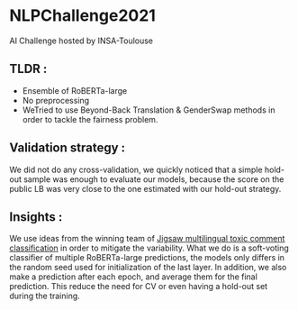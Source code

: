 # NLPChallenge2021
AI Challenge hosted by INSA-Toulouse


## TLDR :

* Ensemble of RoBERTa-large
* No preprocessing
* WeTried to use Beyond-Back Translation & GenderSwap methods in order to tackle the fairness problem.

## Validation strategy :
We did not do any cross-validation, we quickly noticed that a simple hold-out sample was enough to evaluate our models, because the score on the public LB was very close to the one estimated with our hold-out strategy.


## Insights :

We use ideas from the winning team of [Jigsaw multilingual toxic comment classification](https://www.kaggle.com/c/jigsaw-multilingual-toxic-comment-classification/discussion/160862) in order to mitigate the variability. What we do is a soft-voting classifier of multiple RoBERTa-large predictions, the models only differs in the random seed used for initialization of the last layer. In addition, we also make a prediction after each epoch, and average them for the final prediction. This reduce the need for CV or even having a hold-out set during the training.